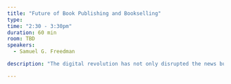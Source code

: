 ```yaml
---
title: "Future of Book Publishing and Bookselling"
type:
time: "2:30 - 3:30pm"
duration: 60 min
room: TBD
speakers:
  - Samuel G. Freedman

description: "The digital revolution has not only disrupted the news business. It has also profoundly affected publishing and bookselling, two industries that were especially slow to respond to the challenges of the internet era. There have also been inspiring life signs in the field. The speaker, an author of eight books and creator of a renowned class in developing non-fiction books, surveys the shifting terrain."

---
```

